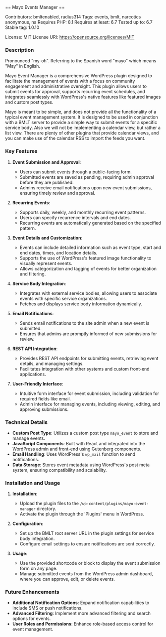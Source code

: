 == Mayo Events Manager ==

Contributors: bmltenabled, radius314
Tags: events, bmlt, narcotics anonymous, na
Requires PHP: 8.1
Requires at least: 6.7
Tested up to: 6.7
Stable tag: 1.0.10

License: MIT
License URI: https://opensource.org/licenses/MIT

### Description

Pronounced "my-oh".  Referring to the Spanish word "mayo" which means "May" in English.

Mayo Event Manager is a comprehensive WordPress plugin designed to facilitate the management of events with a focus on community engagement and administrative oversight. This plugin allows users to submit events for approval, supports recurring event schedules, and integrates seamlessly with WordPress's native features like featured images and custom post types.

Mayo is meant to be simple, and does not provide all the functionality of a typical event management system.  It is designed to be used in conjunction with a BMLT server to provide a simple way to submit events for a specific service body.  Also we will not be implementing a calendar view, but rather a list view.  There are plenty of other plugins that provide calendar views, and you can make use of the calendar RSS to import the feeds you want.

### Key Features

1. **Event Submission and Approval**:
   - Users can submit events through a public-facing form.
   - Submitted events are saved as pending, requiring admin approval before they are published.
   - Admins receive email notifications upon new event submissions, ensuring timely review and approval.

2. **Recurring Events**:
   - Supports daily, weekly, and monthly recurring event patterns.
   - Users can specify recurrence intervals and end dates.
   - Recurring events are automatically generated based on the specified pattern.

3. **Event Details and Customization**:
   - Events can include detailed information such as event type, start and end dates, times, and location details.
   - Supports the use of WordPress's featured image functionality to visually represent events.
   - Allows categorization and tagging of events for better organization and filtering.

4. **Service Body Integration**:
   - Integrates with external service bodies, allowing users to associate events with specific service organizations.
   - Fetches and displays service body information dynamically.

5. **Email Notifications**:
   - Sends email notifications to the site admin when a new event is submitted.
   - Ensures that admins are promptly informed of new submissions for review.

6. **REST API Integration**:
   - Provides REST API endpoints for submitting events, retrieving event details, and managing settings.
   - Facilitates integration with other systems and custom front-end applications.

7. **User-Friendly Interface**:
   - Intuitive form interface for event submission, including validation for required fields like email.
   - Admin interface for managing events, including viewing, editing, and approving submissions.

### Technical Details

- **Custom Post Type**: Utilizes a custom post type `mayo_event` to store and manage events.
- **JavaScript Components**: Built with React and integrated into the WordPress admin and front-end using Gutenberg components.
- **Email Handling**: Uses WordPress's `wp_mail` function to send notifications.
- **Data Storage**: Stores event metadata using WordPress's post meta system, ensuring compatibility and scalability.

### Installation and Usage

1. **Installation**:
   - Upload the plugin files to the `/wp-content/plugins/mayo-event-manager` directory.
   - Activate the plugin through the 'Plugins' menu in WordPress.

2. **Configuration**:
   - Set up the BMLT root server URL in the plugin settings for service body integration.
   - Configure email settings to ensure notifications are sent correctly.

3. **Usage**:
   - Use the provided shortcode or block to display the event submission form on any page.
   - Manage submitted events from the WordPress admin dashboard, where you can approve, edit, or delete events.

### Future Enhancements

- **Additional Notification Options**: Expand notification capabilities to include SMS or push notifications.
- **Advanced Filtering**: Implement more advanced filtering and search options for events.
- **User Roles and Permissions**: Enhance role-based access control for event management.
